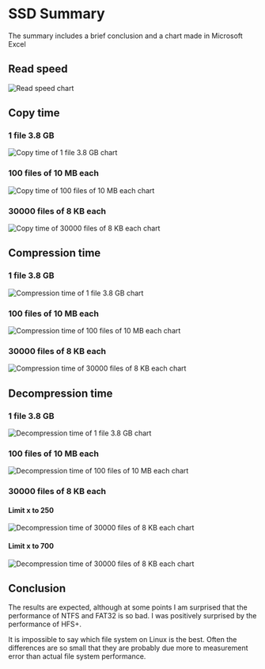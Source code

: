 # SSD Summary
The summary includes a brief conclusion and a chart made in Microsoft Excel

## Read speed
![Read speed chart](./charts/read_speed.png)

## Copy time

### 1 file 3.8 GB
![Copy time of 1 file 3.8 GB chart](./charts/copy_time_of_1_file_3_8_GB.png)

### 100 files of 10 MB each
![Copy time of 100 files of 10 MB each chart](./charts/copy_time_of_100_files_of_10_MB_each.png)

### 30000 files of 8 KB each
![Copy time of 30000 files of 8 KB each chart](./charts/copy_time_of_30000_files_of_8_KB_each.png)

## Compression time

### 1 file 3.8 GB
![Compression time of 1 file 3.8 GB chart](./charts/compression_time_of_one_file_3_8_GB.png)

### 100 files of 10 MB each
![Compression time of 100 files of 10 MB each chart](./charts/compression_time_of_100_files_of_10_MB_each.png)

### 30000 files of 8 KB each
![Compression time of 30000 files of 8 KB each chart](./charts/copy_time_of_30000_files_of_8_KB_each.png)

## Decompression time

### 1 file 3.8 GB
![Decompression time of 1 file 3.8 GB chart](./charts/decompression_time_1_file_3_8_GB.png)

### 100 files of 10 MB each
![Decompression time of 100 files of 10 MB each chart](./charts/decompression_time_of_100_files_of_10_MB_each.png)

### 30000 files of 8 KB each

#### Limit x to 250
![Decompression time of 30000 files of 8 KB each chart](./charts/decompression_time_of_30000_files_of_8_KB_each_limited_x_to_250.png)

#### Limit x to 700
![Decompression time of 30000 files of 8 KB each chart](./charts/decompression_time_of_30000_files_of_8_KB_each_limited_x_to_250.png)

## Conclusion
The results are expected, although at some points I am surprised that the performance of NTFS and FAT32 is so bad. I was positively surprised by the performance of HFS+.

It is impossible to say which file system on Linux is the best. Often the differences are so small that they are probably due more to measurement error than actual file system performance.
